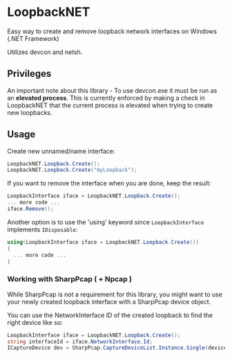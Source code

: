 # LoopbackNET
Easy way to create and remove loopback network interfaces on Windows (.NET Framework)

Utilizes devcon and netsh.

## Privileges
An important note about this library - To use devcon.exe it must be run as an **elevated process**.
This is currently enforced by making a check in LoopbackNET that the current process is elevated when trying
to create new loopbacks.

## Usage
Create new unnamed/name interface:
```C#
LoopbackNET.Loopback.Create();
LoopbackNET.Loopback.Create("myLoopback");
```

If you want to remove the interface when you are done, keep the result:
```C#
LoopbackInterface iface = LoopbackNET.Loopback.Create();
... more code ...
iface.Remove();
```

Another option is to use the 'using' keyword since `LoopbackInterface` implements `IDisposable`:
```C#
using(LoopbackInterface iface = LoopbackNET.Loopback.Create())
{
  ... more code ...
}
```

### Working with SharpPcap ( + Npcap )
While SharpPcap is not a requirement for this library, you might want to use your
newly created loopback interface with a SharpPcap device object.

You can use the NetworkInterface ID of the created loopback to find the right device like so:
```C#
LoopbackInterface iface = LoopbackNET.Loopback.Create();
string interfaceId = iface.NetworkInterface.Id;
ICaptureDevice dev = SharpPcap.CaptureDeviceList.Instance.Single(device => device.Name.Contains(interfaceId));
```

